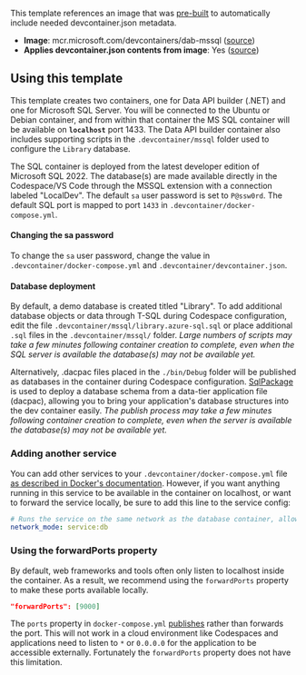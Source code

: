 This template references an image that was [pre-built](https://containers.dev/implementors/reference/#prebuilding) to automatically include needed devcontainer.json metadata.

* **Image**: mcr.microsoft.com/devcontainers/dab-mssql ([source](https://github.com/devcontainers/images/tree/main/src/dotnet))
* **Applies devcontainer.json contents from image**: Yes ([source](https://github.com/devcontainers/images/blob/main/src/dotnet/.devcontainer/devcontainer.json))

## Using this template

This template creates two containers, one for Data API builder (.NET) and one for Microsoft SQL Server. You will be connected to the Ubuntu or Debian container, and from within that container the MS SQL container will be available on **`localhost`** port 1433. The Data API builder container also includes supporting scripts in the `.devcontainer/mssql` folder used to configure the `Library` database. 

The SQL container is deployed from the latest developer edition of Microsoft SQL 2022. The database(s) are made available directly in the Codespace/VS Code through the MSSQL extension with a connection labeled "LocalDev".  The default `sa` user password is set to `P@ssw0rd`. The default SQL port is mapped to port `1433` in `.devcontainer/docker-compose.yml`.

#### Changing the sa password

To change the `sa` user password, change the value in `.devcontainer/docker-compose.yml` and `.devcontainer/devcontainer.json`.

#### Database deployment

By default, a  demo database is created titled "Library".  To add additional database objects or data through T-SQL during Codespace configuration, edit the file `.devcontainer/mssql/library.azure-sql.sql` or place additional `.sql` files in the `.devcontainer/mssql/` folder. *Large numbers of scripts may take a few minutes following container creation to complete, even when the SQL server is available the database(s) may not be available yet.*

Alternatively, .dacpac files placed in the `./bin/Debug` folder will be published as databases in the container during Codespace configuration. [SqlPackage](https://docs.microsoft.com/sql/tools/sqlpackage) is used to deploy a database schema from a data-tier application file (dacpac), allowing you to bring your application's database structures into the dev container easily. *The publish process may take a few minutes following container creation to complete, even when the server is available the database(s) may not be available yet.*

### Adding another service

You can add other services to your `.devcontainer/docker-compose.yml` file [as described in Docker's documentation](https://docs.docker.com/compose/compose-file/#service-configuration-reference). However, if you want anything running in this service to be available in the container on localhost, or want to forward the service locally, be sure to add this line to the service config:

```yaml
# Runs the service on the same network as the database container, allows "forwardPorts" in devcontainer.json function.
network_mode: service:db
```

### Using the forwardPorts property

By default, web frameworks and tools often only listen to localhost inside the container. As a result, we recommend using the `forwardPorts` property to make these ports available locally.

```json
"forwardPorts": [9000]
```

The `ports` property in `docker-compose.yml` [publishes](https://docs.docker.com/config/containers/container-networking/#published-ports) rather than forwards the port. This will not work in a cloud environment like Codespaces and applications need to listen to `*` or `0.0.0.0` for the application to be accessible externally. Fortunately the `forwardPorts` property does not have this limitation.